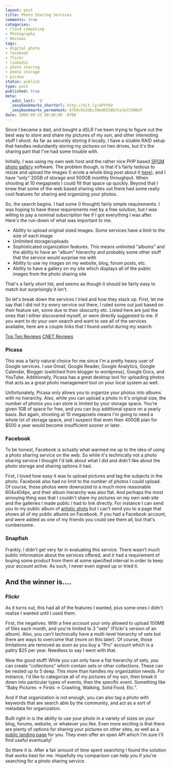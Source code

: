 ```yaml
---
layout: post
title: Photo Sharing Services
comments: true
categories:
- Cloud computing
- Photography
- Reviews
tags:
- digital photo
- facebook
- flickr
- linkedin
- photo sharing
- photo storage
- picasa
status: publish
type: post
published: true
meta:
  _edit_last: '1'
  _sexybookmarks_shortUrl: http://bit.ly/aPYYXU
  _sexybookmarks_permaHash: 6769cb13dbc39ed6558b7ce3a73396df
date: 2008-09-25 00:00:00 -0700
---
```

Since I became a dad, and bought a dSLR I've been trying to figure out the best way to store and share my pictures of my son, and other interesting stuff I shoot.  As far as securely storing it locally, I have a sizable RAID setup that handles redundantly storing my pictures on two drives, but it's the sharing part that I've had some trouble with.

Initially, I was using my own web host and the rather nice PHP based <a href="http://spgm.sourceforge.net/">SPGM photo gallery</a> software.  The problem though, is that it's fairly tedious to resize and upload the images (I wrote a whole blog post about it <a href="{{ root_url }}/2008/03/06/tools-for-updating-an-online-image-gallery/">here</a>), and I have "only" 20GB of storage and 500GB monthly throughput.  When shooting at 10 megapixels I could fill that space up quickly.  Beyond that I knew that some of the web based sharing sites out there had some really cool features for sharing and organizing your photos.

So, the search begins.  I had some (I thought) fairly simple requirements.  I was hoping to have these requirements met by a free solution, but I was willing to pay a nominal subscription fee if I got everything I was after.  Here's the run-down of what was important to me.

<ul>
	<li>Ability to upload original sized images.  Some services have a limit to the size of each image</li>
        <li>Unlimited storage/uploads</li>
	<li>Sophisticated organization features.  This means unlimited "albums" and the ability to have an "album" hierarchy and probably some other stuff that the service would surprise me with</li>
	<li>Ability to use my images on my website, blog, forum posts, etc.</li>
	<li>Ability to have a gallery on my site which displays all of the public images from the photo sharing site</li>
</ul>

That's a fairly short list, and seems as though it should be fairly easy to match but surprisingly it isn't.

So let's break down the services I tried and how they stack up.  First, let me say that I did not try every service out there, I ruled some out just based on their feature set, some due to their obscurity etc.  Listed here are just the ones that I either discovered myself, or were directly suggested to me.  If you want to do your own search and want to see all of the services available, here are a couple links that I found useful during my search.

<a href="http://photo-sharing-services-review.toptenreviews.com/">Top Ten Reviews</a>
<a href="http://reviews.cnet.com/4520-6451_7-6245099-1.html">CNET Reviews</a>

<h3>Picasa</h3>
This was a fairly natural choice for me since I'm a pretty heavy user of Google services.  I use Gmail, Google Reader, Google Analytics, Google Calendar, Blogger (switched from blogger to wordpress), Google Docs, and YouTube.  Additionally, Picasa has a great desktop tool for uploading photos that acts as a great photo management tool on your local system as well.

Unfortunately, Picasa only allows you to organize your photos into albums with no hierarchy.  Also, while you can upload a photo in it's original size, the number of photos you can store is limited by your storage space.  You're given 1GB of space for free, and you can buy additional space on a yearly basis.  But again, shooting at 10 megapixels means I'm going to need a whole lot of storage space, and I suspect that even their 400GB plan for $500 a year would become insufficient sooner or later.

<h3>Facebook</h3>
To be honest, Facebook is actually what warmed me up to the idea of using a photo sharing service on the web.  So while it's technically not a photo sharing service I thought I'd talk about what I did and didn't like about the photo storage and sharing options it had.

First, I loved how easy it was to upload pictures and tag the subjects in the photo.  Facebook also had no limit to the number of photos I could upload.  Of course, those photos were downsized to a much more reasonable 604x404px, and their album hierarchy was also flat.  And perhaps the most annoying thing was that I couldn't share my pictures on my own web site and the galleries I made public I had to link directly.  For instance I can send you to my public album of <a href="http://www.new.facebook.com/album.php?aid=3616&l=53ace&id=1344570211">artistic shots</a> but I can't send you to a page that shows all of my public albums on Facebook.  If you had a Facebook account, and were added as one of my friends you could see them all, but that's cumbersome.

<h3>Snapfish</h3>
Frankly, I didn't get very far in evaluating this service.  There wasn't much public information about the services offered, and it had a requirement of buying some product from them at some specified interval in order to keep your account active.  As such, I never even signed up or tried it.

<h2>And the winner is....</h2>

<h3>Flickr</h3>
As it turns out, this had all of the features I wanted, plus some ones I didn't realize I wanted until I used them.

First, the negatives.  With a free account your only allowed to upload 100MB of files each month, and you're limited to 3 "sets" (Flickr's version of an album).  Also, you can't technically have a multi-level hierarchy of sets but there are ways to overcome that (more on this later).  Of course, those limitations are removed as soon as you buy a "Pro" account which is a paltry $25 per year.  Needless to say I went with that.

Now the good stuff!  While you can only have a flat hierarchy of sets, you can create "collections" which contain sets or other collections.  These can be nested up to 5 deep.  This more than handles my organization needs.  For instance, I'd like to categorize all of my pictures of my son, then break it down into particular types of events, then the specific event.  Something like "Baby Pictures -> Firsts -> Crawling, Walking, Solid Food, Etc.".

And if that organization is not enough, you can also tag a photo with keywords that are search able by the community, and act as a sort of metadata for organization.

Built right in is the ability to use your photo in a variety of sizes on your blog, forums, website, or whatever you like.  Even more exciting is that there are plenty of options for sharing your pictures on other sites, as well as a <a href="http://www.flickr.com/photos/rgeyer/">public landing page</a> for you.  They even offer an open API which I'm sure I'll find useful eventually!

So there it is.  After a fair amount of time spent searching I found the solution that works best for me.  Hopefully my comparison can help you if you're searching for a photo sharing service.

